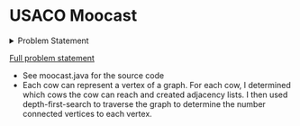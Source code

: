 # USACO Moocast
 
<details>
    <summary> Problem Statement </summary>    
    Farmer John's N
 cows (1≤N≤200
) want to organize an emergency "moo-cast" system for broadcasting important messages among themselves.
Instead of mooing at each-other over long distances, the cows decide to equip themselves with walkie-talkies, one for each cow. These walkie-talkies each have a limited transmission radius -- a walkie-talkie of power P
 can only transmit to other cows up to a distance of P
 away (note that cow A might be able to transmit to cow B even if cow B cannot transmit back, due to cow A's power being larger than that of cow B). Fortunately, cows can relay messages to one-another along a path consisting of several hops, so it is not necessary for every cow to be able to transmit directly to every other cow.

Due to the asymmetrical nature of the walkie-talkie transmission, broadcasts from some cows may be more effective than from other cows in their ability to reach large numbers of recipients (taking relaying into account). Please help the cows determine the maximum number of cows that can be reached by a broadcast originating from a single cow.

INPUT FORMAT (file moocast.in):
The first line of input contains N
.
The next N
 lines each contain the x
 and y
 coordinates of a single cow ( integers in the range 0…25,000
) followed by p
, the power of the walkie-talkie held by this cow.

OUTPUT FORMAT (file moocast.out):
Write a single line of output containing the maximum number of cows a broadcast from a single cow can reach. The originating cow is included in this number.
</details>

[Full problem statement](http://www.usaco.org/index.php?page=viewproblem2&cpid=668)

- See moocast.java for the source code
- Each cow can represent a vertex of a graph. For each cow, I determined which cows the cow can reach and created adjacency lists. I then used depth-first-search to traverse the graph to determine the number connected vertices to each vertex.
